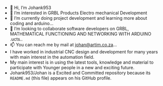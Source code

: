 - 👋 Hi, I’m Johank953
- 👀 I’m interested in GRBL Products Electro mechanical Development
- 🌱 I’m currently doing project development and learning more about coding and arduino...
- 💞️ I’m looking to collaborate software developers on GRBL, MATHEMATICAL FUNCTIONING AND NETWORKING WITH ARDUINO .ucts..
- 📫 You can reach me by mail at johan@artim.co.za...
- I have worked in industrial CNC design and development for many years with main interest in the automation field.
- My main interest is in using the latest tools, knowledge and material to participate with Younger people in a new and exciting future.
- Johank953/Johan is a Excited and Committed repository because its `README.md` (this file) appears on his GitHub profile.

